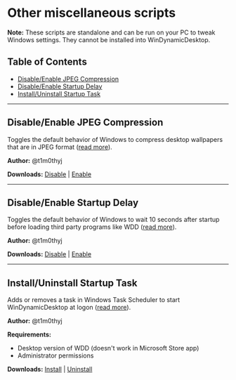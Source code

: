 # Other miscellaneous scripts

**Note:** These scripts are standalone and can be run on your PC to tweak Windows settings. They cannot be installed into WinDynamicDesktop.

## Table of Contents

- [Disable/Enable JPEG Compression](#disableenable-jpeg-compression)
- [Disable/Enable Startup Delay](#disableenable-startup-delay)
- [Install/Uninstall Startup Task](#installuninstall-startup-task)

---

## Disable/Enable JPEG Compression

Toggles the default behavior of Windows to compress desktop wallpapers that are in JPEG format ([read more](https://www.windowscentral.com/how-disable-image-compression-desktop-wallpapers-windows-10)).

**Author:** @t1m0thyj

**Downloads:** [Disable](/other/DisableJpegCompression.reg?raw=true) | [Enable](/other/EnableJpegCompression.reg?raw=true)

---

## Disable/Enable Startup Delay

Toggles the default behavior of Windows to wait 10 seconds after startup before loading third party programs like WDD ([read more](https://www.howtogeek.com/403162/how-to-disable-the-windows-10-startup-delay/)).

**Author:** @t1m0thyj

**Downloads:** [Disable](/other/DisableStartupDelay.reg?raw=true) | [Enable](/other/EnableStartupDelay.reg?raw=true)

---

## Install/Uninstall Startup Task

Adds or removes a task in Windows Task Scheduler to start WinDynamicDesktop at logon ([read more](https://www.sevenforums.com/tutorials/67503-task-create-run-program-startup-log.html)).

**Author:** @t1m0thyj

**Requirements:**
- Desktop version of WDD (doesn't work in Microsoft Store app)
- Administrator permissions

**Downloads:** [Install](/other/InstallStartupTask.ps1?raw=true) | [Uninstall](/other/UninstallStartupTask.ps1?raw=true)
